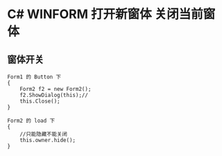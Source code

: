 ﻿# C# WINFORM 打开新窗体 关闭当前窗体


<!--more-->

## 窗体开关

```CSharp
Form1 的 Button 下
{
    Form2 f2 = new Form2();
    f2.ShowDialog(this);//
    this.Close();
}

Form2 的 load 下
{
    //只能隐藏不能关闭
    this.owner.hide();
}
```


